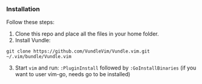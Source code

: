 ### Installation

Follow these steps:

1. Clone this repo and place all the files in your home folder.
2. Install Vundle:
```
git clone https://github.com/VundleVim/Vundle.vim.git ~/.vim/bundle/Vundle.vim
```
3. Start `vim` and run: `:PluginInstall` followed by `:GoInstallBinaries` (if you want to user vim-go, needs go to be installed)
